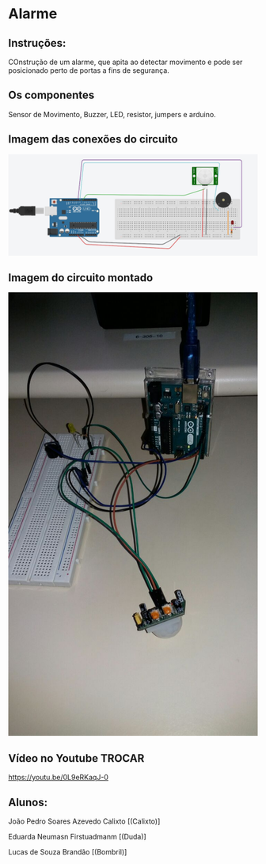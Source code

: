 # Alarme 

## Instruções:

COnstrução de um alarme, que apita ao detectar movimento e pode ser posicionado perto de portas a fins de segurança.

## Os componentes

Sensor de Movimento, Buzzer, LED, resistor, jumpers e arduino.

## Imagem das conexões do circuito
<img src="./imagens/conexoes.png">

## Imagem do circuito montado 
<img src="./imagens/foto.png">

## Vídeo no Youtube TROCAR
https://youtu.be/0L9eRKaqJ-0

## Alunos:
João Pedro Soares Azevedo Calixto [(Calixto)]

Eduarda Neumasn Firstuadmanm [(Duda)]

Lucas de Souza Brandão [(Bombril)]
